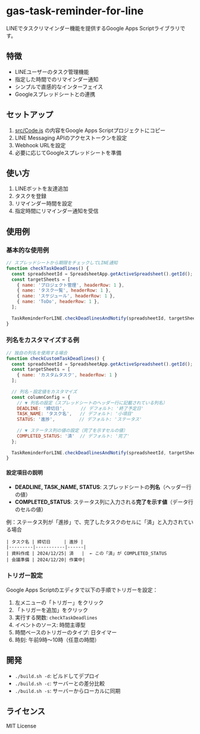# gas-task-reminder-for-line

LINEでタスクリマインダー機能を提供するGoogle Apps Scriptライブラリです。

## 特徴
- LINEユーザーのタスク管理機能
- 指定した時間でのリマインダー通知
- シンプルで直感的なインターフェイス
- Googleスプレッドシートとの連携

## セットアップ
1. [src/Code.js](src/Code.js) の内容をGoogle Apps Scriptプロジェクトにコピー
2. LINE Messaging APIのアクセストークンを設定
3. Webhook URLを設定
4. 必要に応じてGoogleスプレッドシートを準備

## 使い方
1. LINEボットを友達追加
2. タスクを登録
3. リマインダー時間を設定
4. 指定時間にリマインダー通知を受信

## 使用例

### 基本的な使用例
```javascript
// スプレッドシートから期限をチェックしてLINE通知
function checkTaskDeadlines() {
  const spreadsheetId = SpreadsheetApp.getActiveSpreadsheet().getId();
  const targetSheets = [
    { name: 'プロジェクト管理', headerRow: 1 },
    { name: 'タスク一覧', headerRow: 1 },
    { name: 'スケジュール', headerRow: 1 },
    { name: 'ToDo', headerRow: 1 },
  ];
  
  TaskReminderForLINE.checkDeadlinesAndNotify(spreadsheetId, targetSheets);
}
```

### 列名をカスタマイズする例
```javascript
// 独自の列名を使用する場合
function checkCustomTaskDeadlines() {
  const spreadsheetId = SpreadsheetApp.getActiveSpreadsheet().getId();
  const targetSheets = [
    { name: 'カスタムタスク', headerRow: 1 }
  ];
  
  // 列名・設定値をカスタマイズ
  const columnConfig = {
    // ▼ 列名の設定（スプレッドシートのヘッダー行に記載されている列名）
    DEADLINE: '締切日',      // デフォルト: '終了予定日'
    TASK_NAME: 'タスク名',   // デフォルト: '小項目'  
    STATUS: '進捗',         // デフォルト: 'ステータス'
    
    // ▼ ステータス列の値の設定（完了を示すセルの値）
    COMPLETED_STATUS: '済'  // デフォルト: '完了'
  };
  
  TaskReminderForLINE.checkDeadlinesAndNotify(spreadsheetId, targetSheets, columnConfig);
}
```

#### 設定項目の説明
- **DEADLINE, TASK_NAME, STATUS**: スプレッドシートの**列名**（ヘッダー行の値）
- **COMPLETED_STATUS**: ステータス列に入力される**完了を示す値**（データ行のセルの値）

例：ステータス列が「進捗」で、完了したタスクのセルに「済」と入力されている場合
```
| タスク名 | 締切日     | 進捗 |
|---------|-----------|------|
| 資料作成 | 2024/12/25| 済   |  ← この「済」が COMPLETED_STATUS
| 会議準備 | 2024/12/20| 作業中|
```

### トリガー設定
Google Apps Scriptのエディタで以下の手順でトリガーを設定：
1. 左メニューの「トリガー」をクリック
2. 「トリガーを追加」をクリック
3. 実行する関数: `checkTaskDeadlines`
4. イベントのソース: 時間主導型
5. 時間ベースのトリガーのタイプ: 日タイマー
6. 時刻: 午前9時〜10時（任意の時間）

## 開発
- `./build.sh -d`: ビルドしてデプロイ
- `./build.sh -c`: サーバーとの差分比較
- `./build.sh -s`: サーバーからローカルに同期

## ライセンス
MIT License